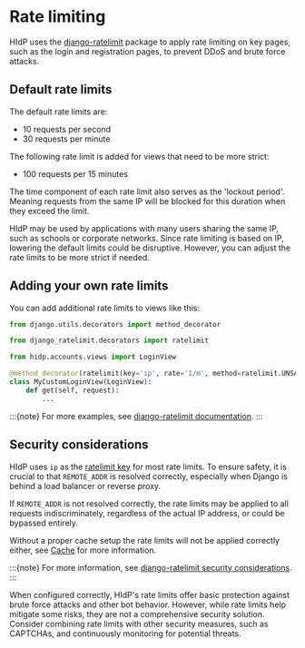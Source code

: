 # Rate limiting
HIdP uses the [django-ratelimit](https://django-ratelimit.readthedocs.io/en/stable/index.html)
package to apply rate limiting on key pages, such as the login and registration pages,
to prevent DDoS and brute force attacks.

## Default rate limits
The default rate limits are:

- 10 requests per second
- 30 requests per minute

The following rate limit is added for views that need to be more strict:

- 100 requests per 15 minutes

The time component of each rate limit also serves as the 'lockout period'. Meaning
requests from the same IP will be blocked for this duration when they exceed the limit.

HIdP may be used by applications with many users sharing the same IP, such as schools
or corporate networks. Since rate limiting is based on IP, lowering the default limits
could be disruptive. However, you can adjust the rate limits to be more strict
if needed.

## Adding your own rate limits
You can add additional rate limits to views like this:

```python
from django.utils.decorators import method_decorator

from django_ratelimit.decorators import ratelimit

from hidp.accounts.views import LoginView

@method_decorator(ratelimit(key='ip', rate='1/m', method=ratelimit.UNSAFE), name='dispatch')
class MyCustomLoginView(LoginView):
    def get(self, request):
        ...

```

:::{note}
For more examples, see [django-ratelimit documentation](https://django-ratelimit.readthedocs.io/en/stable/usage.html).
:::

## Security considerations
HIdP uses `ip` as the [ratelimit key](https://django-ratelimit.readthedocs.io/en/stable/keys.html#ratelimit-keys)
for most rate limits. To ensure safety, it is crucial to that `REMOTE_ADDR` is resolved
correctly, especially when Django is behind a load balancer or reverse proxy.

If `REMOTE_ADDR` is not resolved correctly, the rate limits may be applied to all
requests indiscriminately, regardless of the actual IP address, or could be
bypassed entirely.

Without a proper cache setup the rate limits will not be applied correctly either, see [Cache](project:installation.md#cache) for more information.

:::{note}
For more information, see [django-ratelimit security considerations](https://django-ratelimit.readthedocs.io/en/stable/security.html#security-considerations).
:::

When configured correctly, HIdP's rate limits offer basic protection against brute
force attacks and other bot behavior. However, while rate limits help mitigate some
risks, they are not a comprehensive security solution. Consider combining rate limits
with other security measures, such as CAPTCHAs, and continuously monitoring for
potential threats.

